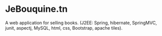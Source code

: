 # JeBouquine.tn
A web application for selling books. (J2EE: Spring, hibernate, SpringMVC, junit, aspectj, MySQL, html, css, Bootstrap, apache tiles).
